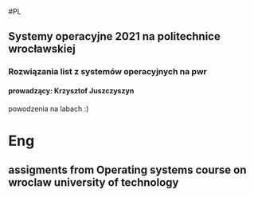 #PL
## Systemy operacyjne 2021 na politechnice wrocławskiej
### Rozwiązania list z systemów operacyjnych na pwr 
#### prowadzący: Krzysztof Juszczyszyn

powodzenia na labach :)


# Eng 
## assigments from Operating systems course on wroclaw university of technology

